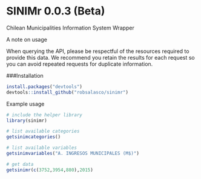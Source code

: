 # SINIMr 0.0.3 (Beta)

Chilean Municipalities Information System Wrapper

A note on usage

When querying the API, please be respectful of the resources required to provide this data. We recommend you retain the results for each request so you can avoid repeated requests for duplicate information.

###Installation

```R
install.packages("devtools")
devtools::install_github("robsalasco/sinimr")
```

Example usage

```R
# include the helper library
library(sinimr)

# list available categories
getsinimcategories()

# list available variables
getsinimvariables("A. INGRESOS MUNICIPALES (M$)")

# get data
getsinimr(c(3752,3954,880),2015)

```
